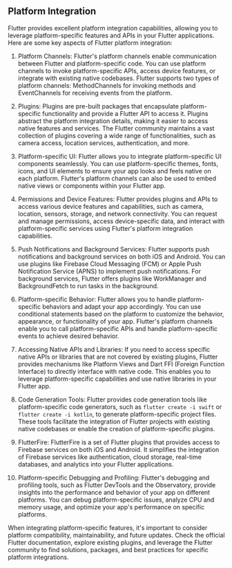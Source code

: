 ## Platform Integration

Flutter provides excellent platform integration capabilities, allowing you to leverage platform-specific features and APIs in your Flutter applications. Here are some key aspects of Flutter platform integration:

1. Platform Channels:
   Flutter's platform channels enable communication between Flutter and platform-specific code. You can use platform channels to invoke platform-specific APIs, access device features, or integrate with existing native codebases. Flutter supports two types of platform channels: MethodChannels for invoking methods and EventChannels for receiving events from the platform.

2. Plugins:
   Plugins are pre-built packages that encapsulate platform-specific functionality and provide a Flutter API to access it. Plugins abstract the platform integration details, making it easier to access native features and services. The Flutter community maintains a vast collection of plugins covering a wide range of functionalities, such as camera access, location services, authentication, and more.

3. Platform-specific UI:
   Flutter allows you to integrate platform-specific UI components seamlessly. You can use platform-specific themes, fonts, icons, and UI elements to ensure your app looks and feels native on each platform. Flutter's platform channels can also be used to embed native views or components within your Flutter app.

4. Permissions and Device Features:
   Flutter provides plugins and APIs to access various device features and capabilities, such as camera, location, sensors, storage, and network connectivity. You can request and manage permissions, access device-specific data, and interact with platform-specific services using Flutter's platform integration capabilities.

5. Push Notifications and Background Services:
   Flutter supports push notifications and background services on both iOS and Android. You can use plugins like Firebase Cloud Messaging (FCM) or Apple Push Notification Service (APNS) to implement push notifications. For background services, Flutter offers plugins like WorkManager and BackgroundFetch to run tasks in the background.

6. Platform-specific Behavior:
   Flutter allows you to handle platform-specific behaviors and adapt your app accordingly. You can use conditional statements based on the platform to customize the behavior, appearance, or functionality of your app. Flutter's platform channels enable you to call platform-specific APIs and handle platform-specific events to achieve desired behavior.

7. Accessing Native APIs and Libraries:
   If you need to access specific native APIs or libraries that are not covered by existing plugins, Flutter provides mechanisms like Platform Views and Dart FFI (Foreign Function Interface) to directly interface with native code. This enables you to leverage platform-specific capabilities and use native libraries in your Flutter app.

8. Code Generation Tools:
   Flutter provides code generation tools like platform-specific code generators, such as `flutter create -i swift` or `flutter create -i kotlin`, to generate platform-specific project files. These tools facilitate the integration of Flutter projects with existing native codebases or enable the creation of platform-specific plugins.

9. FlutterFire:
   FlutterFire is a set of Flutter plugins that provides access to Firebase services on both iOS and Android. It simplifies the integration of Firebase services like authentication, cloud storage, real-time databases, and analytics into your Flutter applications.

10. Platform-specific Debugging and Profiling:
    Flutter's debugging and profiling tools, such as Flutter DevTools and the Observatory, provide insights into the performance and behavior of your app on different platforms. You can debug platform-specific issues, analyze CPU and memory usage, and optimize your app's performance on specific platforms.

When integrating platform-specific features, it's important to consider platform compatibility, maintainability, and future updates. Check the official Flutter documentation, explore existing plugins, and leverage the Flutter community to find solutions, packages, and best practices for specific platform integrations.
